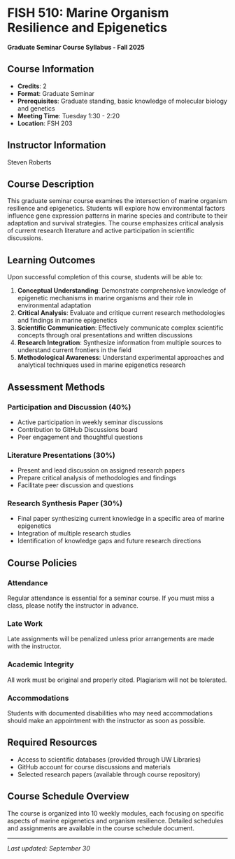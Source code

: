 # FISH 510: Marine Organism Resilience and Epigenetics
**Graduate Seminar Course Syllabus - Fall 2025**

## Course Information
- **Credits**: 2
- **Format**: Graduate Seminar
- **Prerequisites**: Graduate standing, basic knowledge of molecular biology and genetics
- **Meeting Time**: Tuesday 1:30 - 2:20
- **Location**: FSH 203

## Instructor Information
Steven Roberts

## Course Description
This graduate seminar course examines the intersection of marine organism resilience and epigenetics. Students will explore how environmental factors influence gene expression patterns in marine species and contribute to their adaptation and survival strategies. The course emphasizes critical analysis of current research literature and active participation in scientific discussions.

## Learning Outcomes
Upon successful completion of this course, students will be able to:

1. **Conceptual Understanding**: Demonstrate comprehensive knowledge of epigenetic mechanisms in marine organisms and their role in environmental adaptation
2. **Critical Analysis**: Evaluate and critique current research methodologies and findings in marine epigenetics
3. **Scientific Communication**: Effectively communicate complex scientific concepts through oral presentations and written discussions
4. **Research Integration**: Synthesize information from multiple sources to understand current frontiers in the field
5. **Methodological Awareness**: Understand experimental approaches and analytical techniques used in marine epigenetics research

## Assessment Methods

### Participation and Discussion (40%)
- Active participation in weekly seminar discussions
- Contribution to GitHub Discussions board
- Peer engagement and thoughtful questions

### Literature Presentations (30%)
- Present and lead discussion on assigned research papers
- Prepare critical analysis of methodologies and findings
- Facilitate peer discussion and questions

### Research Synthesis Paper (30%)
- Final paper synthesizing current knowledge in a specific area of marine epigenetics
- Integration of multiple research studies
- Identification of knowledge gaps and future research directions

## Course Policies

### Attendance
Regular attendance is essential for a seminar course. If you must miss a class, please notify the instructor in advance.

### Late Work
Late assignments will be penalized unless prior arrangements are made with the instructor.

### Academic Integrity
All work must be original and properly cited. Plagiarism will not be tolerated.

### Accommodations
Students with documented disabilities who may need accommodations should make an appointment with the instructor as soon as possible.

## Required Resources
- Access to scientific databases (provided through UW Libraries)
- GitHub account for course discussions and materials
- Selected research papers (available through course repository)

## Course Schedule Overview
The course is organized into 10 weekly modules, each focusing on specific aspects of marine epigenetics and organism resilience. Detailed schedules and assignments are available in the course schedule document.

---
*Last updated: September 30*
